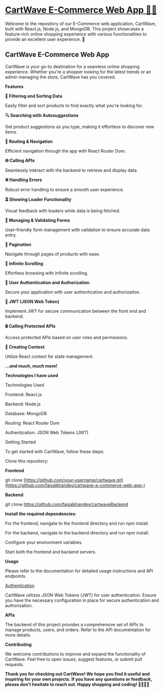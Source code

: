 <h1><a href="https://cartwave.netlify.app/" >CartWave E-Commerce Web App 🛒🌐</a></h1>

Welcome to the repository of our E-Commerce web application, CartWave, built with React.js, Node.js, and MongoDB. This project showcases a feature-rich online shopping experience with various functionalities to provide an excellent user experience. 🚀

<h2>CartWave E-Commerce Web App</h2>

CartWave is your go-to destination for a seamless online shopping experience. Whether you're a shopper looking for the latest trends or an admin managing the store, CartWave has you covered.

**Features**

**🧩 **Filtering and Sorting Data****

Easily filter and sort products to find exactly what you're looking for.

**🔍 **Searching with Autosuggestions****

Get product suggestions as you type, making it effortless to discover new items.

**🚀 Routing & Navigation**

Efficient navigation through the app with React Router Dom.

**🌐 Calling APIs**

Seamlessly interact with the backend to retrieve and display data.

**❌ Handling Errors**

Robust error handling to ensure a smooth user experience.

**⏳ Showing Loader Functionality**

Visual feedback with loaders while data is being fetched.

**📝 Managing & Validating Forms**

User-friendly form management with validation to ensure accurate data entry.

**📖 Pagination**

Navigate through pages of products with ease.

**🔄 Infinite Scrolling**

Effortless browsing with infinite scrolling.

**🔐 User Authentication and Authorization**

Secure your application with user authentication and authorization.

**🌟 JWT (JSON Web Token)**

Implement JWT for secure communication between the front end and backend.

****🔒 Calling Protected APIs****

Access protected APIs based on user roles and permissions.

**🔄 Creating Context**

Utilize React context for state management.


**...and much, much more!**

**Technologies I have used**

Technologies Used

Frontend: React.js

Backend: Node.js

Database: MongoDB

Routing: React Router Dom

Authentication: JSON Web Tokens (JWT)

Getting Started

To get started with CartWave, follow these steps:

Clone this repository: 

**Frontend**

git clone [https://github.com/your-username/cartwave.git](https://github.com/faisalkhandev/cartwave-e-commerce-web-app-)

**Backend**

git clone https://github.com/faisalkhandev/cartwaveBackend


****Install the required dependencies:****

For the frontend, navigate to the frontend directory and run npm install.

For the backend, navigate to the backend directory and run npm install.

Configure your environment variables.

Start both the frontend and backend servers.

********Usage********

Please refer to the documentation for detailed usage instructions and API endpoints.

[Authentication](https://github.com/faisalkhandev/cartwaveBackend)

CartWave utilizes JSON Web Tokens (JWT) for user authentication. Ensure you have the necessary configuration in place for secure authentication and authorization.

**APIs**

The backend of this project provides a comprehensive set of APIs to manage products, users, and orders. Refer to the API documentation for more details.

**Contributing**

We welcome contributions to improve and expand the functionality of CartWave. Feel free to open issues, suggest features, or submit pull requests.


**Thank you for checking out CartWave! We hope you find it useful and inspiring for your own projects. If you have any questions or feedback, please don't hesitate to reach out. Happy shopping and coding! 👩‍💻👨‍💻**
